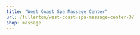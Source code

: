 ```yaml
---
title: "West Coast Spa Massage Center"
url: /fullerton/west-coast-spa-massage-center-3/
shop: massage
---
```

